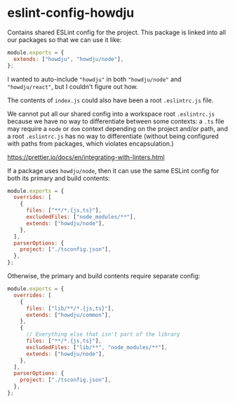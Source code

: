 # eslint-config-howdju

Contains shared ESLint config for the project. This package is linked into all our packages
so that we can use it like:

```js
module.exports = {
  extends: ["howdju", "howdju/node"],
};
```

I wanted to auto-include `"howdju"` in both `"howdju/node"` and `"howdju/react"`, but I couldn't figure out how.

The contents of `index.js` could also have been a root `.eslintrc.js` file.

We cannot put all our shared config into a workspace root `.eslintrc.js` because we have no way to
differentiate between some contexts: a `.ts` file may require a `node` or `dom` context depending on
the project and/or path, and a root `.eslintrc.js` has no way to differentiate (without being
configured with paths from packages, which violates encapsulation.)

https://prettier.io/docs/en/integrating-with-linters.html

If a package uses `howdju/node`, then it can use the same ESLint config for both its primary and
build contents:

```js
module.exports = {
  overrides: [
    {
      files: ["**/*.{js,ts}"],
      excludedFiles: ["node_modules/**"],
      extends: ["howdju/node"],
    },
  ],
  parserOptions: {
    project: ["./tsconfig.json"],
  },
};
```

Otherwise, the primary and build contents require separate config:

```js
module.exports = {
  overrides: [
    {
      files: ["lib/**/*.{js,ts}"],
      extends: ["howdju/common"],
    },
    {
      // Everything else that isn't part of the library
      files: ["**/*.{js,ts}"],
      excludedFiles: ["lib/**", "node_modules/**"],
      extends: ["howdju/node"],
    },
  ],
  parserOptions: {
    project: ["./tsconfig.json"],
  },
};
```
